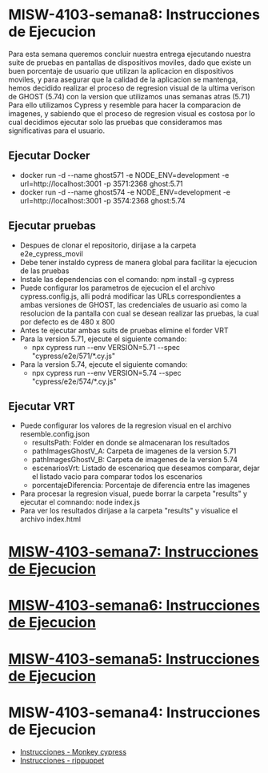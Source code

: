 # MISW-4103-semana8: Instrucciones de Ejecucion
Para esta semana queremos concluir nuestra entrega ejecutando nuestra suite de pruebas en pantallas de dispositivos moviles, dado que existe un buen porcentaje de usuario que utilizan la aplicacion en dispositivos moviles,  y para asegurar que la calidad de la aplicacion se mantenga, hemos decidido realizar el proceso de regresion visual de la ultima verison de GHOST (5.74) con la version que utilizamos unas semanas atras (5.71)
Para ello utilizamos Cypress y resemble para hacer la comparacion de imagenes, y sabiendo que el proceso de regresion visual es costosa por lo cual decidimos ejecutar solo las pruebas que consideramos mas significativas para el usuario.

## Ejecutar Docker
- docker run -d --name ghost571 -e NODE_ENV=development -e url=http://localhost:3001 -p 3571:2368 ghost:5.71
- docker run -d --name ghost574 -e NODE_ENV=development -e url=http://localhost:3001 -p 3574:2368 ghost:5.74

## Ejecutar pruebas 
- Despues de clonar el repositorio, dirijase a la carpeta e2e_cypress_movil
- Debe tener instaldo cypress de manera global para facilitar la ejecucion de las pruebas
- Instale las dependencias con el comando: npm install -g cypress
- Puede configurar los parametros de ejecucion el el archivo cypress.config.js, alli podrá modificar las URLs correspondientes a ambas versiones de GHOST, las credenciales de usuario asi como la resolucion de la pantalla con cual se desean realizar las pruebas, la cual por defecto es de 480 x 800
- Antes te ejecutar ambas suits de pruebas elimine el forder VRT
- Para la  version 5.71, ejecute el siguiente comando:
    - npx cypress run --env VERSION=5.71 --spec "cypress/e2e/571/*.cy.js"
- Para la  version 5.74, ejecute el siguiente comando:
    - npx cypress run --env VERSION=5.74 --spec "cypress/e2e/574/*.cy.js"

## Ejecutar VRT
- Puede configurar los valores de la regresion visual en el archivo resemble.config.json
    - resultsPath: Folder en donde se almacenaran los resultados
    - pathImagesGhostV_A: Carpeta de imagenes de la version 5.71
    - pathImagesGhostV_B: Carpeta de imagenes de la version 5.74
    - escenariosVrt: Listado de escenarioq que deseamos comparar, dejar el listado vacio para comparar todos los escenarios
    - porcentajeDiferencia: Porcentaje de diferencia entre las imagenes
- Para procesar la regresion  visual, puede borrar la carpeta "results" y ejecutar el comnando: node index.js
- Para ver los resultados dirijase a la carpeta "results" y visualice el archivo index.html

# [MISW-4103-semana7: Instrucciones de Ejecucion](https://github.com/CristianAAV/MISW-4103-Pruebas--GHOST-5.71/wiki/README.MD-SEMANA-7)
# [MISW-4103-semana6: Instrucciones de Ejecucion](https://github.com/CristianAAV/MISW-4103-Pruebas--GHOST-5.71/wiki/README.MD-SEMANA-6)
# [MISW-4103-semana5: Instrucciones de Ejecucion](https://github.com/CristianAAV/MISW-4103-Pruebas--GHOST-5.71/wiki/README.MD-SEMANA-5)
# MISW-4103-semana4: Instrucciones de Ejecucion
 * [Instrucciones - Monkey cypress](https://github.com/CristianAAV/MISW-4103-Pruebas--GHOST-5.71/blob/main/Semana04/reporte_experiencia_monkey_cypress.pdf)
 * [Instrucciones - rippuppet](https://github.com/CristianAAV/MISW-4103-Pruebas--GHOST-5.71/blob/main/Semana04/reporte_experencia_rippuppet.pdf)
